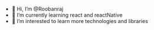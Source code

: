 - 👋 Hi, I’m @Roobanraj
- 🌱 I’m currently learning react and reactNative
-  👀 I’m interested to learn more technologies and libraries



